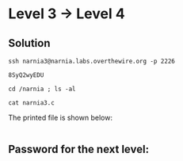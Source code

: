 # Level 3 → Level 4

## Solution
```
ssh narnia3@narnia.labs.overthewire.org -p 2226
```
```
8SyQ2wyEDU
```
```
cd /narnia ; ls -al
```
```
cat narnia3.c
```

The printed file is shown below:

```c
```

## Password for the next level:
```

```

